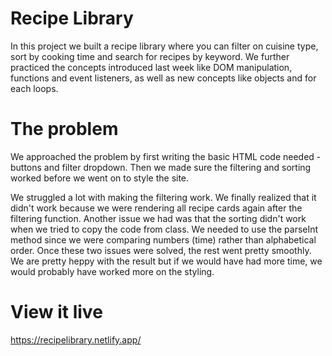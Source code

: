 # Recipe Library

In this project we built a recipe library where you can filter on cuisine type, sort by cooking time and search for recipes by keyword. We further practiced the concepts introduced last week like DOM manipulation, functions and event listeners, as well as new concepts like objects and for each loops.

# The problem

We approached the problem by first writing the basic HTML code needed - buttons and filter dropdown. Then we made sure the filtering and sorting worked before we went on to style the site.

We struggled a lot with making the filtering work. We finally realized that it didn't work because we were rendering all recipe cards again after the filtering function. Another issue we had was that the sorting didn't work when we tried to copy the code from class. We needed to use the parseInt method since we were comparing numbers (time) rather than alphabetical order. Once these two issues were solved, the rest went pretty smoothly. We are pretty heppy with the result but if we would have had more time, we would probably have worked more on the styling.

# View it live

https://recipelibrary.netlify.app/
